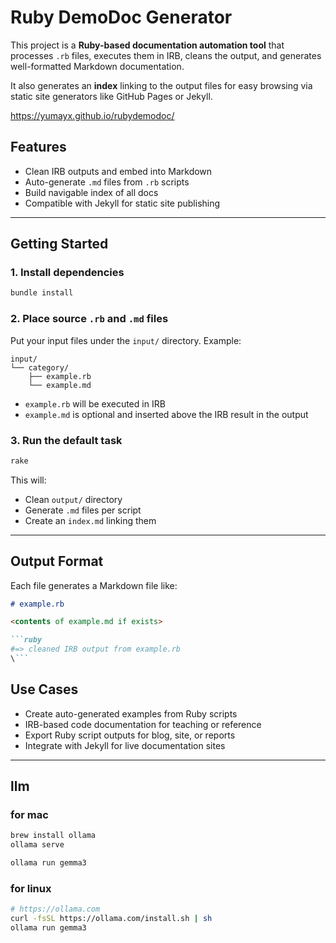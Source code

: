# Ruby DemoDoc Generator

This project is a **Ruby-based documentation automation tool** that processes `.rb` files, executes them in IRB, cleans the output, and generates well-formatted Markdown documentation.

It also generates an **index** linking to the output files for easy browsing via static site generators like GitHub Pages or Jekyll.

<https://yumayx.github.io/rubydemodoc/>

## Features

- Clean IRB outputs and embed into Markdown
- Auto-generate `.md` files from `.rb` scripts
- Build navigable index of all docs
- Compatible with Jekyll for static site publishing

---

## Getting Started

### 1. Install dependencies

```bash
bundle install
```

### 2. Place source `.rb` and `.md` files

Put your input files under the `input/` directory. Example:

```
input/
└── category/
    ├── example.rb
    └── example.md
```

- `example.rb` will be executed in IRB
- `example.md` is optional and inserted above the IRB result in the output

### 3. Run the default task

```bash
rake
```

This will:

- Clean `output/` directory
- Generate `.md` files per script
- Create an `index.md` linking them

---

## Output Format

Each file generates a Markdown file like:

```markdown
# example.rb

<contents of example.md if exists>

```ruby
#=> cleaned IRB output from example.rb
\```
```

## Use Cases

- Create auto-generated examples from Ruby scripts
- IRB-based code documentation for teaching or reference
- Export Ruby script outputs for blog, site, or reports
- Integrate with Jekyll for live documentation sites

---

## llm

### for mac

```sh
brew install ollama
ollama serve
```

```sh
ollama run gemma3
```

### for linux

```sh
# https://ollama.com
curl -fsSL https://ollama.com/install.sh | sh
ollama run gemma3
```